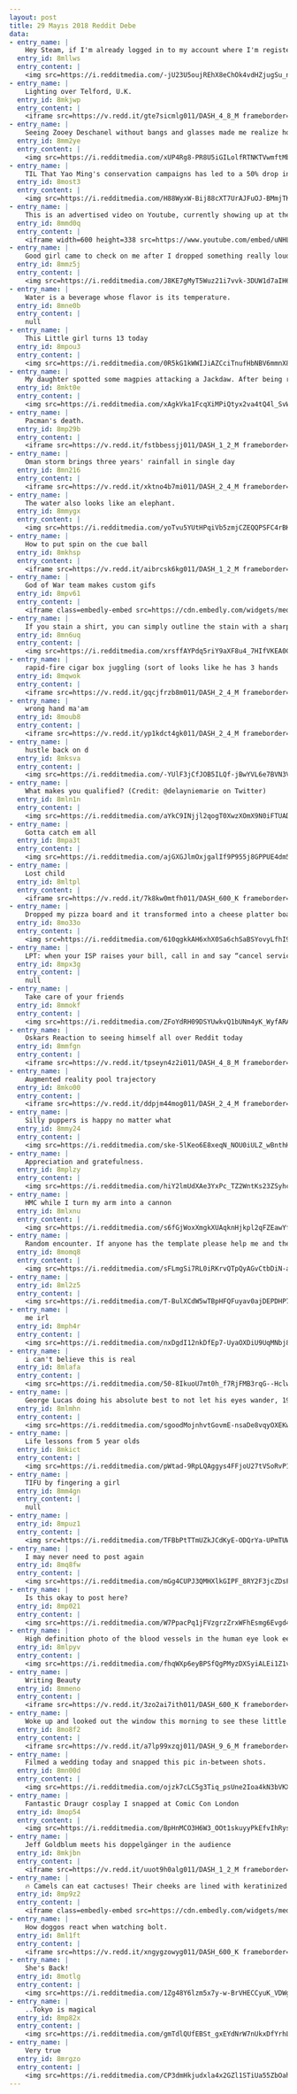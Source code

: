 ```yaml
---
layout: post
title: 29 Mayıs 2018 Reddit Debe
data:
- entry_name: |
    Hey Steam, if I'm already logged in to my account where I'm registered as being over 18 years old can you please spare me this step?
  entry_id: 8mllws
  entry_content: |
    <img src=https://i.redditmedia.com/-jU23U5oujREhX8eChOk4vdHZjugSu_nPxLZNnjNVUU.png?s=cf5e8f2fec1dc2adf71a912aa958b113 frameborder=0>
- entry_name: |
    Lighting over Telford, U.K.
  entry_id: 8mkjwp
  entry_content: |
    <iframe src=https://v.redd.it/gte7sicmlg011/DASH_4_8_M frameborder=0></iframe>
- entry_name: |
    Seeing Zooey Deschanel without bangs and glasses made me realize how nobody knew Clark Kent was Superman
  entry_id: 8mm2ye
  entry_content: |
    <img src=https://i.redditmedia.com/xUP4Rg8-PR8U5iGILolfRTNKTVwmftMbYymorya38zM.jpg?s=863062bff6c0a235eb59ad62ca5c49c8 frameborder=0>
- entry_name: |
    TIL That Yao Ming's conservation campaigns has led to a 50% drop in shark fin soup consumption in China. He is now working on poaching as well.
  entry_id: 8most3
  entry_content: |
    <img src=https://i.redditmedia.com/H88WyxW-Bij88cXT7UrAJFuOJ-BMmjTKCHPICY0EUT4.jpg?s=c4b90e6d13d072eb1dd2487b9623e3f1 frameborder=0>
- entry_name: |
    This is an advertised video on Youtube, currently showing up at the top of the front page for me, that's promising kids they can play Fortnite on their phones if they just install a few other apps to unlock it. Why is a video designed to scam children allowed to be advertised, YouTube?
  entry_id: 8mmd0q
  entry_content: |
    <iframe width=600 height=338 src=https://www.youtube.com/embed/uNHLUStSVWQ?feature=oembed&enablejsapi=1 frameborder=0 allow=autoplay; encrypted-media allowfullscreen></iframe>
- entry_name: |
    Good girl came to check on me after I dropped something really loudly in the middle of the night...and brought me gift just in case
  entry_id: 8mmz5j
  entry_content: |
    <img src=https://i.redditmedia.com/J8KE7gMyT5Wuz21i7vvk-3DUW1d7aIH6FhGZw6Don70.jpg?s=ef1996459cc47ba6580385fbb2c8204e frameborder=0>
- entry_name: |
    Water is a beverage whose flavor is its temperature.
  entry_id: 8mne0b
  entry_content: |
    null
- entry_name: |
    This Little girl turns 13 today
  entry_id: 8mpou3
  entry_content: |
    <img src=https://i.redditmedia.com/0R5kG1kWWIJiAZCciTnufHbNBV6mmnX8EJJePs5uPMU.jpg?s=b9d9271dfedad4e0d07e6bd7f9f6107d frameborder=0>
- entry_name: |
    My daughter spotted some magpies attacking a Jackdaw. After being rescued it decided to hang out with us for a while.
  entry_id: 8mkt0e
  entry_content: |
    <img src=https://i.redditmedia.com/xAgkVka1FcqXiMPiQtyx2va4tQ4l_SvWA3XFw1mWVOU.jpg?s=0667b6fd19ef65de24dd0e1c3a643bd7 frameborder=0>
- entry_name: |
    Pacman's death.
  entry_id: 8mp29b
  entry_content: |
    <iframe src=https://v.redd.it/fstbbessjj011/DASH_1_2_M frameborder=0></iframe>
- entry_name: |
    Oman storm brings three years' rainfall in single day
  entry_id: 8mn216
  entry_content: |
    <iframe src=https://v.redd.it/xktno4b7mi011/DASH_2_4_M frameborder=0></iframe>
- entry_name: |
    The water also looks like an elephant.
  entry_id: 8mmygx
  entry_content: |
    <img src=https://i.redditmedia.com/yoTvu5YUtHPqiVb5zmjCZEQQPSFC4rBKFc9k7wcMlGQ.jpg?s=210e49df5f87a0408fc39010f876bd1f frameborder=0>
- entry_name: |
    How to put spin on the cue ball
  entry_id: 8mkhsp
  entry_content: |
    <iframe src=https://v.redd.it/aibrcsk6kg011/DASH_1_2_M frameborder=0></iframe>
- entry_name: |
    God of War team makes custom gifs
  entry_id: 8mpv61
  entry_content: |
    <iframe class=embedly-embed src=https://cdn.embedly.com/widgets/media.html?src=https%3A%2F%2Fgfycat.com%2Fifr%2FRewardingZigzagGrebe&url=https%3A%2F%2Fgfycat.com%2FRewardingZigzagGrebe&image=https%3A%2F%2Fthumbs.gfycat.com%2FRewardingZigzagGrebe-size_restricted.gif&key=522baf40bd3911e08d854040d3dc5c07&type=text%2Fhtml&schema=gfycat width=600 height=600 scrolling=no frameborder=0 allowfullscreen></iframe>
- entry_name: |
    If you stain a shirt, you can simply outline the stain with a sharpie and give it a name. This will make it seam like you visit islands.
  entry_id: 8mn6uq
  entry_content: |
    <img src=https://i.redditmedia.com/xrsffAYPdq5riY9aXF8u4_7HIfVKEA0CUIG2NPADI4o.jpg?s=bab0b8e38ce90194303cd3e598422d2c frameborder=0>
- entry_name: |
    rapid-fire cigar box juggling (sort of looks like he has 3 hands
  entry_id: 8mqwok
  entry_content: |
    <iframe src=https://v.redd.it/gqcjfrzb8m011/DASH_2_4_M frameborder=0></iframe>
- entry_name: |
    wrong hand ma'am
  entry_id: 8moub8
  entry_content: |
    <iframe src=https://v.redd.it/yp1kdct4gk011/DASH_2_4_M frameborder=0></iframe>
- entry_name: |
    hustle back on d
  entry_id: 8mksva
  entry_content: |
    <img src=https://i.redditmedia.com/-YUlF3jCfJOB5ILQf-jBwYVL6e7BVN3VSD7B7-QrmYA.png?s=05b17425d8e961cbe2944dd23632a5bd frameborder=0>
- entry_name: |
    What makes you qualified? (Credit: @delayniemarie on Twitter)
  entry_id: 8mln1n
  entry_content: |
    <img src=https://i.redditmedia.com/aYkC9INjjl2qogT0XwzXOmX9N0iFTUADVhe4vxdtD9o.jpg?s=f451ad950f349dd2ecfec86d3887b221 frameborder=0>
- entry_name: |
    Gotta catch em all
  entry_id: 8mpa3t
  entry_content: |
    <img src=https://i.redditmedia.com/ajGXGJlmOxjgalIf9P955j8GPPUE4dm5JFJ4d1rU4wE.jpg?s=fffa9864c2507d0427394bdc59ffa0c8 frameborder=0>
- entry_name: |
    Lost child
  entry_id: 8mltpl
  entry_content: |
    <iframe src=https://v.redd.it/7k8kw0mtfh011/DASH_600_K frameborder=0></iframe>
- entry_name: |
    Dropped my pizza board and it transformed into a cheese platter board
  entry_id: 8mo33o
  entry_content: |
    <img src=https://i.redditmedia.com/610qgkkAH6xhX0Sa6chSaBSYovyLfhI9u78egkrYUWE.jpg?s=28664ac52454f293109e6c4e580da5e1 frameborder=0>
- entry_name: |
    LPT: when your ISP raises your bill, call in and say “cancel service” to the automated operator. You’ll be sent to their retention team with no waiting on hold. They will usually take $10-20 off your monthly bill for a year. I do this once a year.
  entry_id: 8mpx3g
  entry_content: |
    null
- entry_name: |
    Take care of your friends
  entry_id: 8mmokf
  entry_content: |
    <img src=https://i.redditmedia.com/ZFoYdRH09DSYUwkvQ1bUNm4yK_WyfARA_paLuwQHI8M.jpg?s=a456c371814386f256c990148b14378b frameborder=0>
- entry_name: |
    Oskars Reaction to seeing himself all over Reddit today
  entry_id: 8mmfgn
  entry_content: |
    <iframe src=https://v.redd.it/tpseyn4z2i011/DASH_4_8_M frameborder=0></iframe>
- entry_name: |
    Augmented reality pool trajectory
  entry_id: 8mko00
  entry_content: |
    <iframe src=https://v.redd.it/ddpjm44mog011/DASH_2_4_M frameborder=0></iframe>
- entry_name: |
    Silly puppers is happy no matter what
  entry_id: 8mmy24
  entry_content: |
    <img src=https://i.redditmedia.com/ske-5lKeo6E8xeqN_NOU0iULZ_wBnthHoqqg1vEwMZY.jpg?s=73b4eb39a4b2ba7ba590c21a1dec3286 frameborder=0>
- entry_name: |
    Appreciation and gratefulness.
  entry_id: 8mplzy
  entry_content: |
    <img src=https://i.redditmedia.com/hiY2lmUdXAe3YxPc_TZ2WntKs23ZSyhcxeAZP6BdKcg.jpg?s=b673241d2c4f3eb798f3b7b40013669b frameborder=0>
- entry_name: |
    HMC while I turn my arm into a cannon
  entry_id: 8mlxnu
  entry_content: |
    <img src=https://i.redditmedia.com/s6fGjWoxXmgkXUAqknHjkpl2qFZEawYfLobpSbzurfE.gif?fm=jpg&s=30307b7e15f9a553c8acb79cbbd7d3ca frameborder=0>
- entry_name: |
    Random encounter. If anyone has the template please help me and the rest in buying it. Thank you.
  entry_id: 8momq8
  entry_content: |
    <img src=https://i.redditmedia.com/sFLmgSi7RL0iRKrvQTpQyAGvCtbDiN-aq545dkxrjOs.jpg?s=66427bde23b3a1d44bf5029ae7cf2cb4 frameborder=0>
- entry_name: |
  entry_id: 8ml2z5
  entry_content: |
    <img src=https://i.redditmedia.com/T-BulXCdW5wTBpHFQFuyav0ajDEPDHP7YWcuDCjTYpA.jpg?s=84bd0a4a4f5699d6534b1fe585146f76 frameborder=0>
- entry_name: |
    me irl
  entry_id: 8mph4r
  entry_content: |
    <img src=https://i.redditmedia.com/nxDgdI12nkDfEp7-UyaOXDiU9UqMNbj8zn-ZiYekXJE.jpg?s=677aa76382006325d26800b3ef36497c frameborder=0>
- entry_name: |
    i can't believe this is real
  entry_id: 8mlafa
  entry_content: |
    <img src=https://i.redditmedia.com/50-8IkuoU7mt0h_f7RjFMB3rqG--HclwBHTqjoMkWIM.png?s=1602d64cf5cf34bb7e1441ed8f385d37 frameborder=0>
- entry_name: |
    George Lucas doing his absolute best to not let his eyes wander, 1982
  entry_id: 8mlmhn
  entry_content: |
    <img src=https://i.redditmedia.com/sgoodMojnhvtGovmE-nsaDe8vqyOXEKwib4Xt682CmI.jpg?s=a4c54f41f6e8bf63de1463d445d07746 frameborder=0>
- entry_name: |
    Life lessons from 5 year olds
  entry_id: 8mkict
  entry_content: |
    <img src=https://i.redditmedia.com/pWtad-9RpLQAggys4FFjoU27tVSoRvP14V6j7z7tOyg.jpg?s=eaacfc4a861a93da8108c63443784f28 frameborder=0>
- entry_name: |
    TIFU by fingering a girl
  entry_id: 8mm4gn
  entry_content: |
    null
- entry_name: |
  entry_id: 8mpuz1
  entry_content: |
    <img src=https://i.redditmedia.com/TFBbPtTTmUZkJCdKyE-ODQrYa-UPmTUWsAHa7pgzVLo.jpg?s=597d487c4ca22551864f98ae706999f8 frameborder=0>
- entry_name: |
    I may never need to post again
  entry_id: 8mq8fw
  entry_content: |
    <img src=https://i.redditmedia.com/mGg4CUPJ3QMHXlkGIPF_8RY2F3jcZDsF5Wt4WSaA09k.jpg?s=0427c5d16ad6ca51f631ad14666d3e7a frameborder=0>
- entry_name: |
    Is this okay to post here?
  entry_id: 8mp021
  entry_content: |
    <img src=https://i.redditmedia.com/W7PpacPq1jFVzgrzZrxWFhEsmg6Evgd4Gd4iXUXmwgg.jpg?s=615866542ed659ba5ff0f816e7201c0e frameborder=0>
- entry_name: |
    High definition photo of the blood vessels in the human eye look eerily like a forest.
  entry_id: 8mlpyv
  entry_content: |
    <img src=https://i.redditmedia.com/fhqWXp6eyBPSfQgPMyzDXSyiALEi1Z1vy-MUK8CpYd8.jpg?s=80a7631ea1361d175c9d25a5e1a544a0 frameborder=0>
- entry_name: |
    Writing Beauty
  entry_id: 8mmeno
  entry_content: |
    <iframe src=https://v.redd.it/3zo2ai7ith011/DASH_600_K frameborder=0></iframe>
- entry_name: |
    Woke up and looked out the window this morning to see these little guys
  entry_id: 8mo8f2
  entry_content: |
    <iframe src=https://v.redd.it/a7lp99xzqj011/DASH_9_6_M frameborder=0></iframe>
- entry_name: |
    Filmed a wedding today and snapped this pic in-between shots.
  entry_id: 8mn00d
  entry_content: |
    <img src=https://i.redditmedia.com/ojzk7cLC5g3Tiq_psUne2Ioa4kN3bVKXuztwPEYVIDw.jpg?s=fc33df4ee6bba4f033c4726f27c552bb frameborder=0>
- entry_name: |
    Fantastic Draugr cosplay I snapped at Comic Con London
  entry_id: 8mop54
  entry_content: |
    <img src=https://i.redditmedia.com/BpHnMCO3H6W3_OOt1skuyyPkEfvIhRysteNm0fiyjkU.jpg?s=0699245d58f14bf68a35471c9df69a30 frameborder=0>
- entry_name: |
    Jeff Goldblum meets his doppelgänger in the audience
  entry_id: 8mkjbn
  entry_content: |
    <iframe src=https://v.redd.it/uuot9h0alg011/DASH_1_2_M frameborder=0></iframe>
- entry_name: |
    🔥 Camels can eat cactuses! Their cheeks are lined with keratinized cones that protect them from damage called papillae 🔥
  entry_id: 8mp9z2
  entry_content: |
    <iframe class=embedly-embed src=https://cdn.embedly.com/widgets/media.html?src=https%3A%2F%2Fgfycat.com%2Fifr%2FTerrificAnimatedEft&url=https%3A%2F%2Fgfycat.com%2FTerrificAnimatedEft&image=https%3A%2F%2Fthumbs.gfycat.com%2FTerrificAnimatedEft-size_restricted.gif&key=522baf40bd3911e08d854040d3dc5c07&type=text%2Fhtml&schema=gfycat width=600 height=338 scrolling=no frameborder=0 allowfullscreen></iframe>
- entry_name: |
    How doggos react when watching bolt.
  entry_id: 8ml1ft
  entry_content: |
    <iframe src=https://v.redd.it/xngygzowyg011/DASH_600_K frameborder=0></iframe>
- entry_name: |
    She's Back!
  entry_id: 8motlg
  entry_content: |
    <img src=https://i.redditmedia.com/1Zg48Y6lzm5x7y-w-BrVHECCyuK_VDWgEEGj5XebYG8.jpg?s=0a8344b57b68e2afcb9a844a01596f2a frameborder=0>
- entry_name: |
    ..Tokyo is magical
  entry_id: 8mp82x
  entry_content: |
    <img src=https://i.redditmedia.com/gmTdlQUfEBSt_gxEYdNrW7nUkxDfYrhLCPNM0mMfl0Y.jpg?s=2538320d8746ee4efe8b5297669c3e0b frameborder=0>
- entry_name: |
    Very true
  entry_id: 8mrgzo
  entry_content: |
    <img src=https://i.redditmedia.com/CP3dmHkjudxla4x2GZl1STiUa55ZbOahI7irB976cNk.jpg?s=3d98ec13a5dec2276d8f84548d853d7c frameborder=0>
---
```

